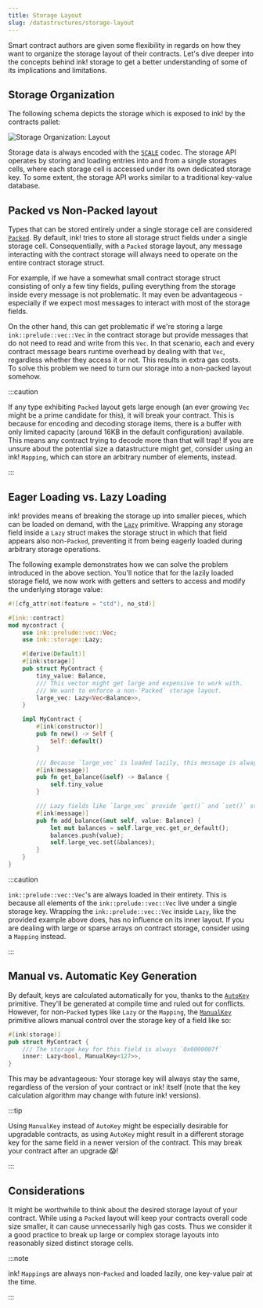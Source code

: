 ```yaml
---
title: Storage Layout
slug: /datastructures/storage-layout
---
```


Smart contract authors are given some flexibility in regards on how they want to organize 
the storage layout of their contracts.
Let's dive deeper into the concepts behind ink! storage to get a better understanding 
of some of its implications and limitations.

## Storage Organization

The following schema depicts the storage which is exposed
to ink! by the contracts pallet:

<div class="schema">
    <img src="/img/kv.svg" alt="Storage Organization: Layout" />
</div>

Storage data is always encoded with the 
[`SCALE`](https://docs.substrate.io/reference/scale-codec/) codec. 
The storage API operates by storing and loading entries into and from a single storages 
cells, where each storage cell is accessed under its own dedicated storage key. To some 
extent, the storage API works similar to a traditional key-value database.

## Packed vs Non-Packed layout

Types that can be stored entirely under a single storage cell are considered
[`Packed`](https://docs.rs/ink_storage_traits/4.0.0-beta.1/ink_storage_traits/trait.Packed.html).
By default, ink! tries to store all storage struct fields under a single storage cell.
Consequentially, with a `Packed` storage layout, any message interacting with the contract 
storage will always need to operate on the entire contract storage struct.

For example, if we have a somewhat small contract storage struct consisting of only a few 
tiny fields, pulling everything from the storage inside every message is not 
problematic. It may even be advantageous - especially if we expect most messages to 
interact with most of the storage fields.

On the other hand, this can get problematic if we're storing a large `ink::prelude::vec::Vec`
in the contract storage but provide messages that do not need to read and write from this 
`Vec`. In that scenario, each and every contract message bears runtime overhead by dealing 
with that `Vec`, regardless whether they access it or not. This results in extra gas costs.  
To solve this problem we need to turn our storage into a non-packed layout somehow.

:::caution

If any type exhibiting `Packed` layout gets large enough (an ever growing `Vec` might be
a prime candidate for this), it will break your contract. 
This is because for encoding and decoding storage items, there is a buffer with only limited 
capacity (around 16KB in the default configuration) available. This means any contract 
trying to decode more than that will trap! If you are unsure about the potential size a 
datastructure might get, consider using an ink! `Mapping`, which can store an arbitrary 
number of elements, instead.

::: 

## Eager Loading vs. Lazy Loading
ink! provides means of breaking the storage up into smaller pieces, which can be loaded 
on demand, with the
[`Lazy`](https://paritytech.github.io/ink/ink/storage/struct.Lazy.html) primitive.
Wrapping any storage field inside a `Lazy` struct makes the storage
struct in which that field appears also 
non-`Packed`, preventing it from being eagerly loaded during arbitrary storage operations.

The following example demonstrates how we can solve the problem introduced in the above 
section. You'll notice that for the lazily loaded storage field, we now work with getters 
and setters to access and modify the underlying storage value:

```rust
#![cfg_attr(not(feature = "std"), no_std)]

#[ink::contract]
mod mycontract {
    use ink::prelude::vec::Vec;
    use ink::storage::Lazy;

    #[derive(Default)]
    #[ink(storage)]
    pub struct MyContract {
        tiny_value: Balance,
        /// This vector might get large and expensive to work with.
        /// We want to enforce a non-`Packed` storage layout.
        large_vec: Lazy<Vec<Balance>>,
    }

    impl MyContract {
        #[ink(constructor)]
        pub fn new() -> Self {
            Self::default()
        }

        /// Because `large_vec` is loaded lazily, this message is always cheap.
        #[ink(message)]
        pub fn get_balance(&self) -> Balance {
            self.tiny_value
        }

        /// Lazy fields like `large_vec` provide `get()` and `set()` storage operators.
        #[ink(message)]
        pub fn add_balance(&mut self, value: Balance) {
            let mut balances = self.large_vec.get_or_default();
            balances.push(value);
            self.large_vec.set(&balances);
        }
    }
}
```

:::caution

`ink::prelude::vec::Vec`'s are always loaded in their entirety. This is because all elements 
of the `ink::prelude::vec::Vec` live under a single storage key. Wrapping the 
`ink::prelude::vec::Vec` inside `Lazy`, like the 
provided example above does, has no influence on its inner layout. If you are dealing with 
large or sparse arrays on contract storage, consider using a `Mapping` instead.

:::

## Manual vs. Automatic Key Generation

By default, keys are calculated automatically for you, thanks to the 
[`AutoKey`](https://docs.rs/ink_storage_traits/4.0.0-beta.1/ink_storage_traits/struct.AutoKey.html)
primitive. They'll be generated at compile time and ruled out for conflicts. 
However, for non-`Packed` types like `Lazy` or the `Mapping`, the 
[`ManualKey`](https://docs.rs/ink_storage_traits/4.0.0-beta.1/ink_storage_traits/struct.ManualKey.html)
primitive allows manual control over the storage key of a field like so:

```rust
#[ink(storage)]
pub struct MyContract {
    /// The storage key for this field is always `0x0000007f`
    inner: Lazy<bool, ManualKey<127>>,
}
```

This may be advantageous: Your storage key will always stay the same, regardless of 
the version of your contract or ink! itself (note that the key calculation algorithm may 
change with future ink! versions).

:::tip

Using `ManualKey` instead of `AutoKey` might be especially desirable for upgradable 
contracts, as using `AutoKey` might result in a different storage key for the same field
in a newer version of the contract. This may break your contract after an upgrade 😱!

:::

## Considerations

It might be worthwhile to think about the desired storage layout of your contract. While 
using a `Packed` layout will keep your contracts overall code size smaller, it can cause 
unnecessarily high gas costs. Thus we consider it a good practice to break up large 
or complex storage layouts into reasonably sized distinct storage cells.

:::note

ink! `Mapping`s are always non-`Packed` and loaded lazily, one key-value pair at the time.

:::
